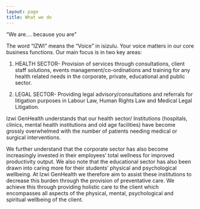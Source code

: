 ```yaml
---
layout: page
title: What we do
---
```


“We are.... because you are”


The word “IZWI” means the “Voice” in isizulu. Your voice matters in our core business functions.
Our main focus is in two key areas:
1. HEALTH SECTOR-  Provision of services through consultations, client staff solutions,  events management/co-ordinations and training for any  health  related needs in the corporate, private, educational and public  sector.

2. LEGAL SECTOR-  Providing legal advisory/consultations and referrals for litigation  purposes in Labour Law, Human Rights Law and Medical Legal  Litigation.

Izwi GenHealth understands that our health sector/ Institutions (hospitals, clinics, mental health institutions and old age facilities) have become grossly overwhelmed with the number of patients needing medical or surgical interventions.

We further understand that the corporate sector has also become increasingly invested in their employees’ total wellness for improved productivity output.
We also note that the educational sector has also been drawn into caring more for their students’ physical and psychological wellbeing.
At Izwi GenHealth we therefore aim to assist these institutions to decrease this burden through the provision of preventative care.
We achieve this through providing holistic care to the client which encompasses all aspects of the physical, mental, psychological and spiritual wellbeing of the client.

